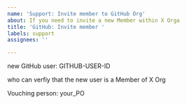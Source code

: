 ```yaml
---
name: 'Support: Invite member to GitHub Org'
about: If you need to invite a new Member within X Orga
title: 'GitHub: Invite member '
labels: support
assignees: ''

---
```


new GitHub user: GITHUB-USER-ID

who can verfiy that the new user is a Member of X Org

Vouching person: your_PO
